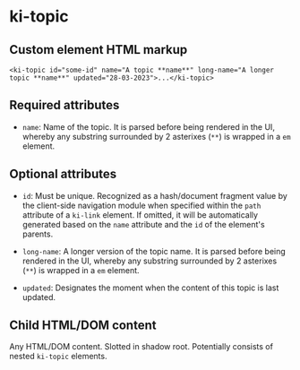 # ki-topic

## Custom element HTML markup

```
<ki-topic id="some-id" name="A topic **name**" long-name="A longer topic **name**" updated="28-03-2023">...</ki-topic>
```

## Required attributes

- `name`: Name of the topic. It is parsed before being rendered in the UI, whereby any substring surrounded by 2 asterixes (`**`) is wrapped in a `em` element.

## Optional attributes

- `id`: Must be unique. Recognized as a hash/document fragment value by the client-side navigation module when specified within the `path` attribute of a `ki-link` element. If omitted, it will be automatically generated based on the `name` attribute and the `id` of the element's parents.

- `long-name`: A longer version of the topic name. It is parsed before being rendered in the UI, whereby any substring surrounded by 2 asterixes (`**`) is wrapped in a `em` element.

- `updated`: Designates the moment when the content of this topic is last updated.

## Child HTML/DOM content

Any HTML/DOM content. Slotted in shadow root. Potentially consists of nested `ki-topic` elements.
